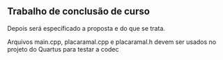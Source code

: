 ## Trabalho de conclusão de curso

Depois será específicado a proposta e do que se trata.

Arquivos main.cpp, placaramal.cpp e placaramal.h devem ser usados no projeto do Quartus para testar a codec